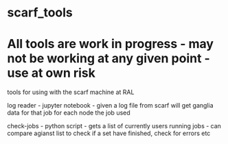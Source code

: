 # scarf_tools

# All tools are work in progress - may not be working at any given point - use at own risk

tools for using with the scarf machine at RAL


log reader - jupyter notebook - given a log file from scarf will get ganglia data for that job for each node the job used

check-jobs - python script - gets a list of currently users running jobs - can compare agianst list to check if a set have finished, check for errors etc
